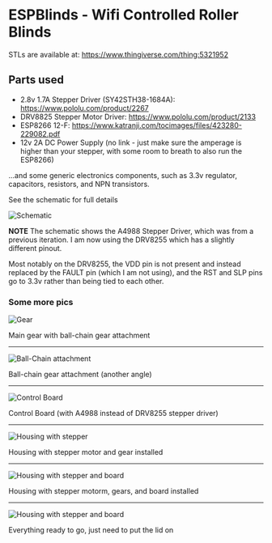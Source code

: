 # ESPBlinds - Wifi Controlled Roller Blinds

STLs are available at: https://www.thingiverse.com/thing:5321952

## Parts used
 - 2.8v 1.7A Stepper Driver (SY42STH38-1684A): https://www.pololu.com/product/2267
 - DRV8825 Stepper Motor Driver: https://www.pololu.com/product/2133
 - ESP8266 12-F: https://www.katranji.com/tocimages/files/423280-229082.pdf
 - 12v 2A DC Power Supply (no link - just make sure the amperage is higher than your stepper, with some room to breath to also run the ESP8266)

...and some generic electronics components, such as 3.3v regulator, capacitors, resistors, and NPN transistors.

See the schematic for full details

![Schematic](img/schematic.png)

**NOTE** The schematic shows the A4988 Stepper Driver, which was from a previous iteration. I am now using the DRV8255 which has a slightly different pinout.

Most notably on the DRV8255, the VDD pin is not present and instead replaced by the FAULT pin (which I am not using), and the RST and SLP pins go to 3.3v rather than being tied to each other.

### Some more pics

![Gear](img/gear.jpg)

Main gear with ball-chain gear attachment

---

![Ball-Chain attachment](img/gear1.jpg)

Ball-chain gear attachment (another angle)

---

![Control Board](img/gear1.jpg)

Control Board (with A4988 instead of DRV8255 stepper driver)

---

![Housing with stepper](img/stepper-only.jpg)

Housing with stepper motor and gear installed

---

![Housing with stepper and board](img/stepper-board.jpg)

Housing with stepper motorm, gears, and board installed

---

![Housing with stepper and board](img/without-lid.jpg)

Everything ready to go, just need to put the lid on
